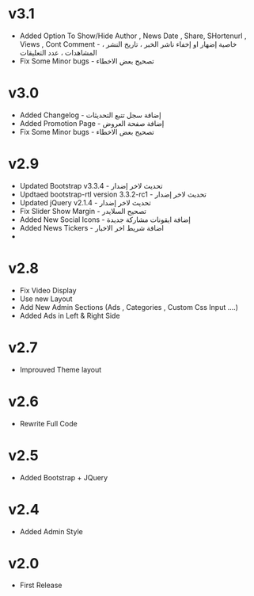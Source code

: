 v3.1
=======
* Added Option To Show/Hide Author , News Date , Share, SHortenurl , Views , Cont Comment - خاصية إضهار او إخفاء ناشر الخبر ، تاريخ النشر ، المشاهدات ، عدد التعليقات 
* Fix Some Minor bugs - تصحيح بعض الاخطاء

v3.0
=======
* Added Changelog - إضافة سجل تتبع التحديثات
* Added Promotion Page - إضافة صفحة العروض
* Fix Some Minor bugs - تصحيح بعض الاخطاء

v2.9
=======
* Updated Bootstrap v3.3.4 - تحديث لاخر إضدار
* Updtaed bootstrap-rtl  version 3.3.2-rc1 - تحديث لاخر إضدار
* Updated jQuery v2.1.4 - تحديث لاخر إضدار
* Fix Slider Show Margin - تصحيح السلايدر 
* Added New Social Icons - إضافة ايقونات مشاركة جديدة
* Added News Tickers - اضافة شريط اخر الاخبار
* 

v2.8
=======
* Fix Video Display
* Use new Layout
* Add New Admin Sections (Ads , Categories , Custom Css Input ....)
* Added Ads in Left & Right Side

v2.7
=======
* Improuved Theme layout

v2.6
=======
* Rewrite Full Code

v2.5
=======
* Added Bootstrap + JQuery

v2.4
=======
* Added Admin Style

v2.0
=======
* First Release
